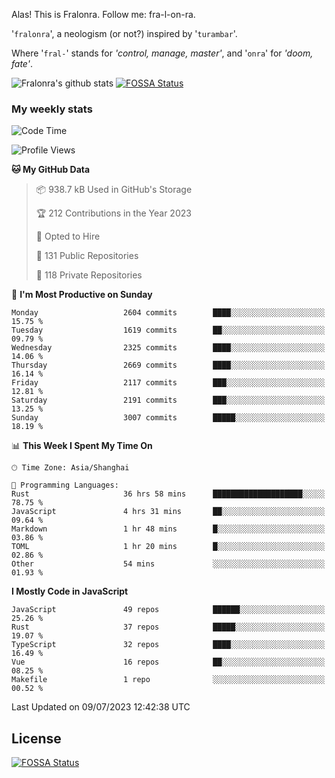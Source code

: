 Alas! This is Fralonra. Follow me: fra-l-on-ra.

'`fralonra`', a neologism (or not?) inspired by '`turambar`'.

Where '`fral-`' stands for *'control, manage, master'*, and '`onra`' for *'doom, fate'*.

![Fralonra's github stats](https://github-readme-stats.vercel.app/api?username=fralonra)
[![FOSSA Status](https://app.fossa.com/api/projects/git%2Bgithub.com%2Ffralonra%2Ffralonra.svg?type=shield)](https://app.fossa.com/projects/git%2Bgithub.com%2Ffralonra%2Ffralonra?ref=badge_shield)

### My weekly stats

<!--START_SECTION:waka-->
![Code Time](http://img.shields.io/badge/Code%20Time-3%2C690%20hrs%2041%20mins-blue)

![Profile Views](http://img.shields.io/badge/Profile%20Views-2-blue)

**🐱 My GitHub Data** 

> 📦 938.7 kB Used in GitHub's Storage 
 > 
> 🏆 212 Contributions in the Year 2023
 > 
> 💼 Opted to Hire
 > 
> 📜 131 Public Repositories 
 > 
> 🔑 118 Private Repositories 
 > 
📅 **I'm Most Productive on Sunday** 

```text
Monday                   2604 commits        ████░░░░░░░░░░░░░░░░░░░░░   15.75 % 
Tuesday                  1619 commits        ██░░░░░░░░░░░░░░░░░░░░░░░   09.79 % 
Wednesday                2325 commits        ████░░░░░░░░░░░░░░░░░░░░░   14.06 % 
Thursday                 2669 commits        ████░░░░░░░░░░░░░░░░░░░░░   16.14 % 
Friday                   2117 commits        ███░░░░░░░░░░░░░░░░░░░░░░   12.81 % 
Saturday                 2191 commits        ███░░░░░░░░░░░░░░░░░░░░░░   13.25 % 
Sunday                   3007 commits        █████░░░░░░░░░░░░░░░░░░░░   18.19 % 
```


📊 **This Week I Spent My Time On** 

```text
🕑︎ Time Zone: Asia/Shanghai

💬 Programming Languages: 
Rust                     36 hrs 58 mins      ████████████████████░░░░░   78.75 % 
JavaScript               4 hrs 31 mins       ██░░░░░░░░░░░░░░░░░░░░░░░   09.64 % 
Markdown                 1 hr 48 mins        █░░░░░░░░░░░░░░░░░░░░░░░░   03.86 % 
TOML                     1 hr 20 mins        █░░░░░░░░░░░░░░░░░░░░░░░░   02.86 % 
Other                    54 mins             ░░░░░░░░░░░░░░░░░░░░░░░░░   01.93 % 
```

**I Mostly Code in JavaScript** 

```text
JavaScript               49 repos            ██████░░░░░░░░░░░░░░░░░░░   25.26 % 
Rust                     37 repos            █████░░░░░░░░░░░░░░░░░░░░   19.07 % 
TypeScript               32 repos            ████░░░░░░░░░░░░░░░░░░░░░   16.49 % 
Vue                      16 repos            ██░░░░░░░░░░░░░░░░░░░░░░░   08.25 % 
Makefile                 1 repo              ░░░░░░░░░░░░░░░░░░░░░░░░░   00.52 % 
```




 Last Updated on 09/07/2023 12:42:38 UTC
<!--END_SECTION:waka-->

## License
[![FOSSA Status](https://app.fossa.com/api/projects/git%2Bgithub.com%2Ffralonra%2Ffralonra.svg?type=large)](https://app.fossa.com/projects/git%2Bgithub.com%2Ffralonra%2Ffralonra?ref=badge_large)